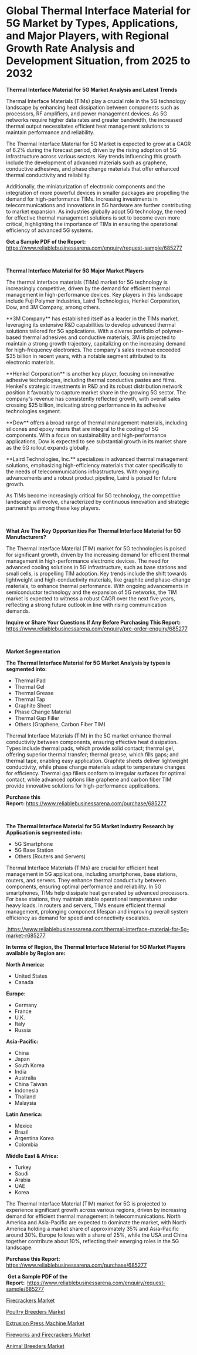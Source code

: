 <p><h1>Global Thermal Interface Material for 5G Market by Types, Applications, and Major Players, with Regional Growth Rate Analysis and Development Situation, from 2025 to 2032</h1></p><p><strong>Thermal Interface Material for 5G Market Analysis and Latest Trends</strong></p>
<p><p>Thermal Interface Materials (TIMs) play a crucial role in the 5G technology landscape by enhancing heat dissipation between components such as processors, RF amplifiers, and power management devices. As 5G networks require higher data rates and greater bandwidth, the increased thermal output necessitates efficient heat management solutions to maintain performance and reliability.</p><p>The Thermal Interface Material for 5G Market is expected to grow at a CAGR of 6.2% during the forecast period, driven by the rising adoption of 5G infrastructure across various sectors. Key trends influencing this growth include the development of advanced materials such as graphene, conductive adhesives, and phase change materials that offer enhanced thermal conductivity and reliability. </p><p>Additionally, the miniaturization of electronic components and the integration of more powerful devices in smaller packages are propelling the demand for high-performance TIMs. Increasing investments in telecommunications and innovations in 5G hardware are further contributing to market expansion. As industries globally adopt 5G technology, the need for effective thermal management solutions is set to become even more critical, highlighting the importance of TIMs in ensuring the operational efficiency of advanced 5G systems.</p></p>
<p><strong>Get a Sample PDF of the Report:&nbsp;</strong> <a href="https://www.reliablebusinessarena.com/enquiry/request-sample/685277?utm_campaign=1990&utm_medium=2&utm_source=Github&utm_content=ia&utm_term=08012025&utm_id=thermal-interface-material-for-5g">https://www.reliablebusinessarena.com/enquiry/request-sample/685277</a></p>
<p>&nbsp;</p>
<p><strong>Thermal Interface Material for 5G Major Market Players</strong></p>
<p><p>The thermal interface materials (TIMs) market for 5G technology is increasingly competitive, driven by the demand for efficient thermal management in high-performance devices. Key players in this landscape include Fuji Polymer Industries, Laird Technologies, Henkel Corporation, Dow, and 3M Company, among others.</p><p>**3M Company** has established itself as a leader in the TIMs market, leveraging its extensive R&D capabilities to develop advanced thermal solutions tailored for 5G applications. With a diverse portfolio of polymer-based thermal adhesives and conductive materials, 3M is projected to maintain a strong growth trajectory, capitalizing on the increasing demand for high-frequency electronics. The company's sales revenue exceeded $35 billion in recent years, with a notable segment attributed to its electronic materials.</p><p>**Henkel Corporation** is another key player, focusing on innovative adhesive technologies, including thermal conductive pastes and films. Henkel's strategic investments in R&D and its robust distribution network position it favorably to capture market share in the growing 5G sector. The company's revenue has consistently reflected growth, with overall sales crossing $25 billion, indicating strong performance in its adhesive technologies segment.</p><p>**Dow** offers a broad range of thermal management materials, including silicones and epoxy resins that are integral to the cooling of 5G components. With a focus on sustainability and high-performance applications, Dow is expected to see substantial growth in its market share as the 5G rollout expands globally.</p><p>**Laird Technologies, Inc.** specializes in advanced thermal management solutions, emphasizing high-efficiency materials that cater specifically to the needs of telecommunications infrastructures. With ongoing advancements and a robust product pipeline, Laird is poised for future growth.</p><p>As TIMs become increasingly critical for 5G technology, the competitive landscape will evolve, characterized by continuous innovation and strategic partnerships among these key players.</p></p>
<p>&nbsp;</p>
<p><strong>What Are The Key Opportunities For Thermal Interface Material for 5G Manufacturers?</strong></p>
<p><p>The Thermal Interface Material (TIM) market for 5G technologies is poised for significant growth, driven by the increasing demand for efficient thermal management in high-performance electronic devices. The need for advanced cooling solutions in 5G infrastructure, such as base stations and small cells, is propelling TIM adoption. Key trends include the shift towards lightweight and high-conductivity materials, like graphite and phase-change materials, to enhance thermal performance. With ongoing advancements in semiconductor technology and the expansion of 5G networks, the TIM market is expected to witness a robust CAGR over the next five years, reflecting a strong future outlook in line with rising communication demands.</p></p>
<p><strong>Inquire or Share Your Questions If Any Before Purchasing This Report:</strong> <a href="https://www.reliablebusinessarena.com/enquiry/pre-order-enquiry/685277?utm_campaign=1990&utm_medium=2&utm_source=Github&utm_content=ia&utm_term=08012025&utm_id=thermal-interface-material-for-5g">https://www.reliablebusinessarena.com/enquiry/pre-order-enquiry/685277</a></p>
<p>&nbsp;</p>
<p><strong>Market Segmentation</strong></p>
<p><strong>The Thermal Interface Material for 5G Market Analysis by types is segmented into:</strong></p>
<p><ul><li>Thermal Pad</li><li>Thermal Gel</li><li>Thermal Grease</li><li>Thermal Tap</li><li>Graphite Sheet</li><li>Phase Change Material</li><li>Thermal Gap Filler</li><li>Others (Graphene, Carbon Fiber TIM)</li></ul></p>
<p><p>Thermal Interface Materials (TIM) in the 5G market enhance thermal conductivity between components, ensuring effective heat dissipation. Types include thermal pads, which provide solid contact; thermal gel, offering superior thermal transfer; thermal grease, which fills gaps; and thermal tape, enabling easy application. Graphite sheets deliver lightweight conductivity, while phase change materials adapt to temperature changes for efficiency. Thermal gap fillers conform to irregular surfaces for optimal contact, while advanced options like graphene and carbon fiber TIM provide innovative solutions for high-performance applications.</p></p>
<p><strong>Purchase this Report:&nbsp;</strong><a href="https://www.reliablebusinessarena.com/purchase/685277?utm_campaign=1990&utm_medium=2&utm_source=Github&utm_content=ia&utm_term=08012025&utm_id=thermal-interface-material-for-5g">https://www.reliablebusinessarena.com/purchase/685277</a></p>
<p>&nbsp;</p>
<p><strong>The Thermal Interface Material for 5G Market Industry Research by Application is segmented into:</strong></p>
<p><ul><li>5G Smartphone</li><li>5G Base Station</li><li>Others (Routers and Servers)</li></ul></p>
<p><p>Thermal Interface Materials (TIMs) are crucial for efficient heat management in 5G applications, including smartphones, base stations, routers, and servers. They enhance thermal conductivity between components, ensuring optimal performance and reliability. In 5G smartphones, TIMs help dissipate heat generated by advanced processors. For base stations, they maintain stable operational temperatures under heavy loads. In routers and servers, TIMs ensure efficient thermal management, prolonging component lifespan and improving overall system efficiency as demand for speed and connectivity escalates.</p></p>
<p><a href="https://www.reliablebusinessarena.com/thermal-interface-material-for-5g-market-r685277?utm_campaign=1990&utm_medium=2&utm_source=Github&utm_content=ia&utm_term=08012025&utm_id=thermal-interface-material-for-5g">&nbsp;https://www.reliablebusinessarena.com/thermal-interface-material-for-5g-market-r685277</a></p>
<p><strong>In terms of Region, the Thermal Interface Material for 5G Market Players available by Region are:</strong></p>
<p>
    <p> <strong> North America: </strong>
        <ul>
            <li>United States</li>
            <li>Canada</li>
        </ul>
        </p> 
    <p> <strong> Europe: </strong>
        <ul>
            <li>Germany</li>
            <li>France</li>
            <li>U.K.</li>
            <li>Italy</li>
            <li>Russia</li>
        </ul>
        </p> 
    <p> <strong> Asia-Pacific: </strong>
        <ul>
            <li>China</li>
            <li>Japan</li>
            <li>South Korea</li>
            <li>India</li>
            <li>Australia</li>
            <li>China Taiwan</li>
            <li>Indonesia</li>
            <li>Thailand</li>
            <li>Malaysia</li>
        </ul>
        </p> 
    <p> <strong> Latin America: </strong>
        <ul>
            <li>Mexico</li>
            <li>Brazil</li>
            <li>Argentina Korea</li>
            <li>Colombia</li>
        </ul>
        </p> 
    <p> <strong> Middle East & Africa: </strong>
        <ul>
            <li>Turkey</li>
            <li>Saudi</li>
            <li>Arabia</li>
            <li>UAE</li>
            <li>Korea</li>
        </ul>
    </p>
    </p>
<p><p>The Thermal Interface Material (TIM) market for 5G is projected to experience significant growth across various regions, driven by increasing demand for efficient thermal management in telecommunications. North America and Asia-Pacific are expected to dominate the market, with North America holding a market share of approximately 35% and Asia-Pacific around 30%. Europe follows with a share of 25%, while the USA and China together contribute about 10%, reflecting their emerging roles in the 5G landscape.</p></p>
<p><strong>Purchase this Report: </strong><a href="https://www.reliablebusinessarena.com/purchase/685277?utm_campaign=1990&utm_medium=2&utm_source=Github&utm_content=ia&utm_term=08012025&utm_id=thermal-interface-material-for-5g">https://www.reliablebusinessarena.com/purchase/685277</a></p>
<p>&nbsp;<strong>Get a Sample PDF of the Report:&nbsp;&nbsp;</strong><a href="https://www.reliablebusinessarena.com/enquiry/request-sample/685277?utm_campaign=1990&utm_medium=2&utm_source=Github&utm_content=ia&utm_term=08012025&utm_id=thermal-interface-material-for-5g">https://www.reliablebusinessarena.com/enquiry/request-sample/685277</a></p>
<p><strong></strong></p>
<p><p><a href="https://www.linkedin.com/pulse/firecrackers-market-report-marketanalysis-betterdecision-making-projected-tdisf?utm_campaign=1990&utm_medium=2&utm_source=Github&utm_content=ia&utm_term=08012025&utm_id=thermal-interface-material-for-5g">Firecrackers Market</a></p><p><a href="https://www.linkedin.com/pulse/forecasting-poultry-breeders-market-industry-analysis-growth-insights-aw1ef?utm_campaign=1990&utm_medium=2&utm_source=Github&utm_content=ia&utm_term=08012025&utm_id=thermal-interface-material-for-5g">Poultry Breeders Market</a></p><p><a href="https://www.linkedin.com/pulse/extrusion-press-machine-market-forecasted-from-2025-2032-expanding-cfbkf?utm_campaign=1990&utm_medium=2&utm_source=Github&utm_content=ia&utm_term=08012025&utm_id=thermal-interface-material-for-5g">Extrusion Press Machine Market</a></p><p><a href="https://www.linkedin.com/pulse/global-fireworks-firecrackers-market-size-trends-analysis-regional-outlook-ejlof?utm_campaign=1990&utm_medium=2&utm_source=Github&utm_content=ia&utm_term=08012025&utm_id=thermal-interface-material-for-5g">Fireworks and Firecrackers Market</a></p><p><a href="https://www.linkedin.com/pulse/global-animal-breeders-market-landscape-future-trends-strategic-forecast-euu6f?utm_campaign=1990&utm_medium=2&utm_source=Github&utm_content=ia&utm_term=08012025&utm_id=thermal-interface-material-for-5g">Animal Breeders Market</a></p></p>